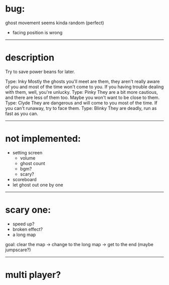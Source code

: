 # bug:

ghost movement seems kinda random (perfect)
- facing position is wrong

---

# description

Try to save power beans for later.

Type: Inky
    Mostly the ghosts you'll meet are them, they aren't really aware of you and most of the time won't come to you.
    If you having trouble dealing with them, well, you're unlucky.
Type: Pinky
    They are a bit more cautious, and there are less of them too.
    Maybe you won't want to be close to them.
Type: Clyde
    They are dangerous and will come to you most of the time.
    If you can't runaway, try to face them.
Type: Blinky
    They are deadly, run as fast as you can.

---

# not implemented:

- setting screen
    - volume
    - ghost count
    - bgm?
    - scary?
- scoreboard
- let ghost out one by one

---

# scary one:

- speed up?
- broken effect?
- a long map

goal:
 clear the map ->
 change to the long map ->
 get to the end (maybe jumpscare?)

---

# multi player?
